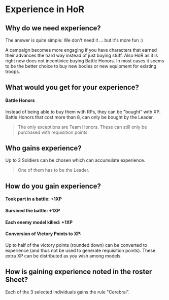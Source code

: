 # Experience in HoR

## Why do we need experience?

The answer is quite simple:
We don't need it ... but it's more fun :)

A campaign becomes more engaging if you have characters that earned their advances the hard way instead of just buying stuff.
Also HoR as it is right now does not incentivice buying Battle Honors. 
In most cases it seems to be the better choice to buy new bodies or new equipment for existing troops. 

## What would you get for your experience?

#### Battle Honors
Instead of being able to buy them with RPs, they can be "bought" with XP. 
Battle Honors that cost more than 8, can only be bought by the Leader.

> The only exceptions are Team Honors. These can still only be purchased with requisition points. 

## Who gains experience?

Up to 3 Soldiers can be chosen which can accumulate experience. 
> One of them has to be the Leader.

## How do you gain experience?

#### Took part in a battle: +1XP
#### Survived the battle: +1XP
#### Each enemy model killed: +1XP
#### Conversion of Victory Points to XP:
Up to half of the victory points (rounded down) can be converted to experience (and thus not be used to generate requisition points).
These extra XP can be distributed as you wish among models.

## How is gaining experience noted in the roster Sheet?

Each of the 3 selected individuals gains the rule "Cerebral".
